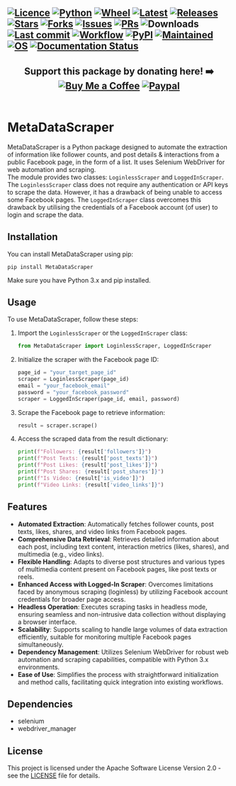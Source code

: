 [![Licence](https://badgen.net/github/license/ishan-surana/MetaDataScraper?color=DC143C)](https://github.com/ishan-surana/MetaDataScraper/blob/main/LICENCE) [![Python](https://img.shields.io/badge/python-%3E=3.10-slateblue.svg)](https://www.python.org/downloads/release/python-3119/) [![Wheel](https://img.shields.io/badge/wheel-yes-FF00C9.svg)](https://files.pythonhosted.org/packages/02/80/c53d5e8439361c913e23b6345e85e748a7ac7e82e22cb9f7cd9ec77d5d52/MetaDataScraper-1.0.0-py3-none-any.whl) [![Latest](https://badgen.net/github/release/ishan-surana/MetaDataScraper?label=latest+release&color=green)](https://pypi.org/project/MetaDataScraper/1.0.0/) [![Releases](https://badgen.net/github/releases/ishan-surana/MetaDataScraper?color=orange)](https://github.com/ishan-surana/MetaDataScraper/releases) [![Stars](https://badgen.net/github/stars/ishan-surana/MetaDataScraper?color=yellow)](https://github.com/ishan-surana/MetaDataScraper/stargazers) [![Forks](https://badgen.net/github/forks/ishan-surana/MetaDataScraper?color=dark)](https://github.com/ishan-surana/MetaDataScraper/forks) [![Issues](https://badgen.net/github/issues/ishan-surana/MetaDataScraper?color=800000)](https://github.com/ishan-surana/MetaDataScraper/issues) [![PRs](https://badgen.net/github/prs/ishan-surana/MetaDataScraper?color=C71585)](https://github.com/ishan-surana/MetaDataScraper/pulls) ![Downloads](https://img.shields.io/github/downloads/ishan-surana/MetaDataScraper/total) [![Last commit](https://badgen.net/github/last-commit/ishan-surana/MetaDataScraper?color=blue)](https://github.com/ishan-surana/MetaDataScraper/commits/main/) [![Workflow](https://github.com/ishan-surana/MetaDataScraper/actions/workflows/python-publish.yml/badge.svg)](https://github.com/ishan-surana/MetaDataScraper/blob/main/.github/workflows/python-publish.yml) [![PyPI](https://d25lcipzij17d.cloudfront.net/badge.svg?id=py&r=r&ts=1683906897&type=6e&v=1.0.0&x2=0)](https://pypi.org/project/MetaDataScraper/) [![Maintained](https://img.shields.io/badge/maintained-yes-cyan)](https://github.com/ishan-surana/MetaDataScraper/pulse) [![OS](https://img.shields.io/badge/OS-Windows-FF0000)](https://www.microsoft.com/software-download/windows11) [![Documentation Status](https://readthedocs.org/projects/metadatascraper/badge/?version=latest)](https://metadatascraper.readthedocs.io/en/latest/?badge=latest)<br>
---
## <div align=center>Support this package by donating here! ➡️ [![Buy Me a Coffee](https://img.shields.io/badge/Buy%20Me%20a%20Coffee-badge?style=plastic&logo=buy-me-a-coffee&color=black)](https://www.buymeacoffee.com/ishansurana) [![Paypal](https://img.shields.io/badge/PayPal-badge?style=plastic&logo=paypal&color=white)](https://www.paypal.com/paypalme/ishansurana)</div><br>

# MetaDataScraper

MetaDataScraper is a Python package designed to automate the extraction of information like follower counts, and post details & interactions from a public Facebook page, in the form of a list. It uses Selenium WebDriver for web automation and scraping.  
The module provides two classes: `LoginlessScraper` and `LoggedInScraper`. The `LoginlessScraper` class does not require any authentication or API keys to scrape the data. However, it has a drawback of being unable to access some Facebook pages. 
The `LoggedInScraper` class overcomes this drawback by utilising the credentials of a Facebook account (of user) to login and scrape the data.

## Installation

You can install MetaDataScraper using pip:

```
pip install MetaDataScraper
```

Make sure you have Python 3.x and pip installed.

## Usage

To use MetaDataScraper, follow these steps:

1. Import the `LoginlessScraper` or the `LoggedInScraper` class:

   ```python
   from MetaDataScraper import LoginlessScraper, LoggedInScraper
   ```

2. Initialize the scraper with the Facebook page ID:

   ```python
   page_id = "your_target_page_id"
   scraper = LoginlessScraper(page_id)
   email = "your_facebook_email"
   password = "your_facebook_password"
   scraper = LoggedInScraper(page_id, email, password)
   ```

3. Scrape the Facebook page to retrieve information:

   ```python
   result = scraper.scrape()
   ```

4. Access the scraped data from the result dictionary:

   ```python
   print(f"Followers: {result['followers']}")
   print(f"Post Texts: {result['post_texts']}")
   print(f"Post Likes: {result['post_likes']}")
   print(f"Post Shares: {result['post_shares']}")
   print(f"Is Video: {result['is_video']}")
   print(f"Video Links: {result['video_links']}")
   ```

## Features

- **Automated Extraction**: Automatically fetches follower counts, post texts, likes, shares, and video links from Facebook pages.
- **Comprehensive Data Retrieval**: Retrieves detailed information about each post, including text content, interaction metrics (likes, shares), and multimedia (e.g., video links).
- **Flexible Handling**: Adapts to diverse post structures and various types of multimedia content present on Facebook pages, like post texts or reels.
- **Enhanced Access with Logged-In Scraper**: Overcomes limitations faced by anonymous scraping (loginless) by utilizing Facebook account credentials for broader page access.
- **Headless Operation**: Executes scraping tasks in headless mode, ensuring seamless and non-intrusive data collection without displaying a browser interface.
- **Scalability**: Supports scaling to handle large volumes of data extraction efficiently, suitable for monitoring multiple Facebook pages simultaneously.
- **Dependency Management**: Utilizes Selenium WebDriver for robust web automation and scraping capabilities, compatible with Python 3.x environments.
- **Ease of Use**: Simplifies the process with straightforward initialization and method calls, facilitating quick integration into existing workflows.

## Dependencies

- selenium
- webdriver_manager

## License

This project is licensed under the Apache Software License Version 2.0 - see the [LICENSE](https://github.com/ishan-surana/MetaDataScraper/blob/main/LICENCE) file for details.
